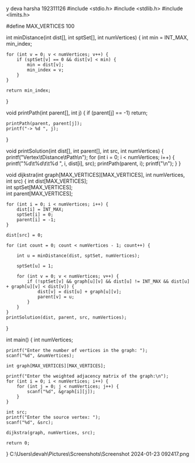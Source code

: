 y deva harsha
192311126
#include <stdio.h>
#include <stdlib.h>
#include <limits.h>

#define MAX_VERTICES 100

int minDistance(int dist[], int sptSet[], int numVertices) {
    int min = INT_MAX, min_index;

    for (int v = 0; v < numVertices; v++) {
        if (sptSet[v] == 0 && dist[v] < min) {
            min = dist[v];
            min_index = v;
        }
    }

    return min_index;
}

void printPath(int parent[], int j) {
    if (parent[j] == -1)
        return;

    printPath(parent, parent[j]);
    printf("-> %d ", j);
}

void printSolution(int dist[], int parent[], int src, int numVertices) {
    printf("Vertex\tDistance\tPath\n");
    for (int i = 0; i < numVertices; i++) {
        printf("%d\t%d\t\t%d ", i, dist[i], src);
        printPath(parent, i);
        printf("\n");
    }
}

void dijkstra(int graph[MAX_VERTICES][MAX_VERTICES], int numVertices, int src) {
    int dist[MAX_VERTICES];   
    int sptSet[MAX_VERTICES];  
    int parent[MAX_VERTICES];   

    for (int i = 0; i < numVertices; i++) {
        dist[i] = INT_MAX;
        sptSet[i] = 0;
        parent[i] = -1;
    }

    dist[src] = 0;

    for (int count = 0; count < numVertices - 1; count++) {
     
        int u = minDistance(dist, sptSet, numVertices);

        sptSet[u] = 1;

        for (int v = 0; v < numVertices; v++) {
            if (!sptSet[v] && graph[u][v] && dist[u] != INT_MAX && dist[u] + graph[u][v] < dist[v]) {
                dist[v] = dist[u] + graph[u][v];
                parent[v] = u;
            }
        }
    }
    printSolution(dist, parent, src, numVertices);
}

int main() {
    int numVertices;

    printf("Enter the number of vertices in the graph: ");
    scanf("%d", &numVertices);

    int graph[MAX_VERTICES][MAX_VERTICES];

    printf("Enter the weighted adjacency matrix of the graph:\n");
    for (int i = 0; i < numVertices; i++) {
        for (int j = 0; j < numVertices; j++) {
            scanf("%d", &graph[i][j]);
        }
    }

    int src;
    printf("Enter the source vertex: ");
    scanf("%d", &src);

    dijkstra(graph, numVertices, src);

    return 0;
}
C:\Users\devah\Pictures\Screenshots\Screenshot 2024-01-23 092417.png
